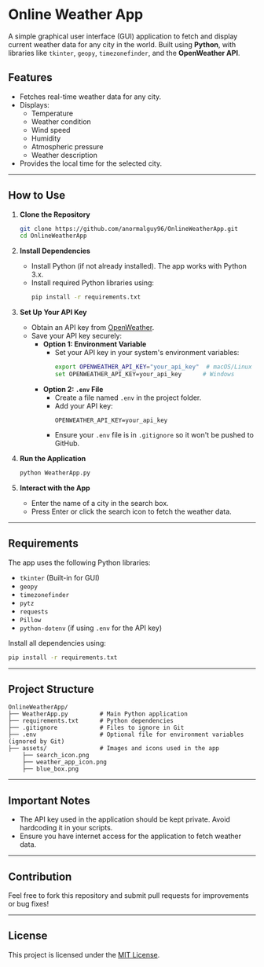 # Online Weather App

A simple graphical user interface (GUI) application to fetch and display current weather data for any city in the world. Built using **Python**, with libraries like `tkinter`, `geopy`, `timezonefinder`, and the **OpenWeather API**.

## Features
- Fetches real-time weather data for any city.
- Displays:
  - Temperature
  - Weather condition
  - Wind speed
  - Humidity
  - Atmospheric pressure
  - Weather description
- Provides the local time for the selected city.

---

## How to Use

1. **Clone the Repository**
   ```bash
   git clone https://github.com/anormalguy96/OnlineWeatherApp.git
   cd OnlineWeatherApp
   ```

2. **Install Dependencies**
   - Install Python (if not already installed). The app works with Python 3.x.
   - Install required Python libraries using:
     ```bash
     pip install -r requirements.txt
     ```

3. **Set Up Your API Key**
   - Obtain an API key from [OpenWeather](https://openweathermap.org/).
   - Save your API key securely:
     - **Option 1: Environment Variable**
       - Set your API key in your system's environment variables:
         ```bash
         export OPENWEATHER_API_KEY="your_api_key"  # macOS/Linux
         set OPENWEATHER_API_KEY=your_api_key      # Windows
         ```
     - **Option 2: `.env` File**
       - Create a file named `.env` in the project folder.
       - Add your API key:
         ```
         OPENWEATHER_API_KEY=your_api_key
         ```
       - Ensure your `.env` file is in `.gitignore` so it won't be pushed to GitHub.

4. **Run the Application**
   ```bash
   python WeatherApp.py
   ```

5. **Interact with the App**
   - Enter the name of a city in the search box.
   - Press Enter or click the search icon to fetch the weather data.

---

## Requirements
The app uses the following Python libraries:
- `tkinter` (Built-in for GUI)
- `geopy`
- `timezonefinder`
- `pytz`
- `requests`
- `Pillow`
- `python-dotenv` (if using `.env` for the API key)

Install all dependencies using:
```bash
pip install -r requirements.txt
```

---

## Project Structure
```
OnlineWeatherApp/
├── WeatherApp.py         # Main Python application
├── requirements.txt      # Python dependencies
├── .gitignore            # Files to ignore in Git
├── .env                  # Optional file for environment variables (ignored by Git)
├── assets/               # Images and icons used in the app
    ├── search_icon.png
    ├── weather_app_icon.png
    ├── blue_box.png
```

---

## Important Notes
- The API key used in the application should be kept private. Avoid hardcoding it in your scripts.
- Ensure you have internet access for the application to fetch weather data.

---

## Contribution
Feel free to fork this repository and submit pull requests for improvements or bug fixes!

---

## License
This project is licensed under the [MIT License](LICENSE).
